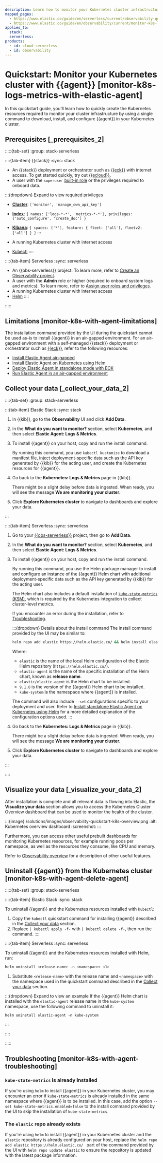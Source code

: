 ```yaml
---
description: Learn how to monitor your Kubernetes cluster infrastructure with minimal configuration using Elastic Agent and kubectl commands.
mapped_pages:
  - https://www.elastic.co/guide/en/serverless/current/observability-quickstarts-k8s-logs-metrics.html
  - https://www.elastic.co/guide/en/observability/current/monitor-k8s-logs-metrics-with-elastic-agent.html
applies_to:
  stack:
  serverless:
products:
  - id: cloud-serverless
  - id: observability
---
```


# Quickstart: Monitor your Kubernetes cluster with {{agent}} [monitor-k8s-logs-metrics-with-elastic-agent]

In this quickstart guide, you’ll learn how to quickly create the Kubernetes resources required to monitor your cluster infrastructure by using a single command to download, install, and configure {{agent}} in your Kubernetes cluster.

## Prerequisites [_prerequisites_2]

:::::{tab-set}
:group: stack-serverless

::::{tab-item} {{stack}}
:sync: stack


* An {{stack}} deployment or orchestrator such as [{{eck}}](/deploy-manage/deploy/cloud-on-k8s.md) with internet access. To get started quickly, try out [{{ecloud}}](https://cloud.elastic.co/registration?page=docs&placement=docs-body).
* A user with the `superuser` [built-in role](/deploy-manage/users-roles/cluster-or-deployment-auth/built-in-roles.md) or the privileges required to onboard data.

:::{dropdown} Expand to view required privileges
* [**Cluster**](/deploy-manage/users-roles/cluster-or-deployment-auth/elasticsearch-privileges.md#privileges-list-cluster): `['monitor', 'manage_own_api_key']`
* [**Index**](/deploy-manage/users-roles/cluster-or-deployment-auth/elasticsearch-privileges.md#privileges-list-indices): `{ names: ['logs-*-*', 'metrics-*-*'], privileges: ['auto_configure', 'create_doc'] }`
* [**Kibana**](/deploy-manage/users-roles/cluster-or-deployment-auth/kibana-privileges.md): `{ spaces: ['*'], feature: { fleet: ['all'], fleetv2: ['all'] } }`
:::

* A running Kubernetes cluster with internet access
* [Kubectl](https://kubernetes.io/docs/reference/kubectl/)
::::

::::{tab-item} Serverless
:sync: serverless

* An {{obs-serverless}} project. To learn more, refer to [Create an Observability project](/solutions/observability/get-started.md).
* A user with the **Admin** role or higher (required to onboard system logs and metrics). To learn more, refer to [Assign user roles and privileges](/deploy-manage/users-roles/cloud-organization/user-roles.md#general-assign-user-roles).
* A running Kubernetes cluster with internet access
* [Helm](https://helm.sh/docs/)
::::

:::::

## Limitations [monitor-k8s-with-agent-limitations]

The installation command provided by the UI during the quickstart cannot be used as-is to install {{agent}} in an air-gapped environment. For an air-gapped environment with a self-managed {{stack}} deployment or orchestrator such as [{{eck}}](/deploy-manage/deploy/cloud-on-k8s.md), refer to the following resources:

- [Install Elastic Agent air-gapped](/deploy-manage/deploy/self-managed/air-gapped-install.md#air-gapped-elastic-agent)
- [Install Elastic Agent on Kubernetes using Helm](/reference/fleet/install-on-kubernetes-using-helm.md)
- [Deploy Elastic Agent in standalone mode with ECK](/deploy-manage/deploy/cloud-on-k8s/standalone-elastic-agent.md)
- [Run Elastic Agent in an air-gapped environment](/reference/fleet/air-gapped.md)

## Collect your data [_collect_your_data_2]

::::{tab-set}
:group: stack-serverless

:::{tab-item} Elastic Stack
:sync: stack

1. In {{kib}}, go to the **Observability** UI and click **Add Data**.
2. In the **What do you want to monitor?** section, select **Kubernetes**, and then select **Elastic Agent: Logs & Metrics**.

3. To install {{agent}} on your host, copy and run the install command.

    By running this command, you use `kubectl kustomize` to download a manifest file, inject deployment-specific data such as the API key generated by {{kib}} for the acting user, and create the Kubernetes resources for {{agent}}.

4. Go back to the **Kubernetes: Logs & Metrics** page in {{kib}}.

    There might be a slight delay before data is ingested. When ready, you will see the message **We are monitoring your cluster**.

5. Click **Explore Kubernetes cluster** to navigate to dashboards and explore your data.

:::

::::{tab-item} Serverless
:sync: serverless

1. Go to your [{{obs-serverless}}](/solutions/observability/get-started.md) project, then go to **Add Data**.
2. In the **What do you want to monitor?** section, select **Kubernetes**, and then select **Elastic Agent: Logs & Metrics**.
3. To install {{agent}} on your host, copy and run the install command.

    By running this command, you use the Helm package manager to install and configure an instance of the {{agent}} Helm chart with additional deployment-specific data such as the API key generated by {{kib}} for the acting user.
    
    The Helm chart also includes a default installation of [`kube-state-metrics` (KSM)](https://github.com/kubernetes/kube-state-metrics), which is required by the Kubernetes integration to collect cluster-level metrics.

    If you encounter an error during the installation, refer to [Troubleshooting](#monitor-k8s-with-agent-troubleshooting).

    :::{dropdown} Details about the install command
    The install command provided by the UI may be similar to:

    ```sh
    helm repo add elastic https://helm.elastic.co/ && helm install elastic-agent elastic/elastic-agent --version 9.1.0 -n kube-system
    ```

    Where:
    
    - `elastic` is the name of the local Helm configuration of the Elastic Helm repository (`https://helm.elastic.co/`).
    - `elastic-agent` is the name of the specific installation of the Helm chart, known as **release name**.
    - `elastic/elastic-agent` is the Helm chart to be installed.
    - `9.1.0` is the version of the {{agent}} Helm chart to be installed.
    - `kube-system` is the namespace where {{agent}} is installed.

    The command will also include `--set` configurations specific to your deployment and user. Refer to [Install standalone Elastic Agent on Kubernetes using Helm](/reference/fleet/example-kubernetes-standalone-agent-helm.md#agent-standalone-helm-example-install) for a more detailed explanation of the configuration options used.
    :::

4. Go back to the **Kubernetes: Logs & Metrics** page in {{kib}}.

    There might be a slight delay before data is ingested. When ready, you will see the message **We are monitoring your cluster**.

5. Click **Explore Kubernetes cluster** to navigate to dashboards and explore your data.

:::

::::

## Visualize your data [_visualize_your_data_2]

After installation is complete and all relevant data is flowing into Elastic, the **Visualize your data** section allows you to access the Kubernetes Cluster Overview dashboard that can be used to monitor the health of the cluster.

:::{image} /solutions/images/observability-quickstart-k8s-overview.png
:alt: Kubernetes overview dashboard
:screenshot:
:::

Furthermore, you can access other useful prebuilt dashboards for monitoring Kubernetes resources, for example running pods per namespace, as well as the resources they consume, like CPU and memory.

Refer to [Observability overview](/solutions/observability/get-started/what-is-elastic-observability.md) for a description of other useful features.

## Uninstall {{agent}} from the Kubernetes cluster [monitor-k8s-with-agent-delete-agent]

:::::{tab-set}
:group: stack-serverless

::::{tab-item} Elastic Stack
:sync: stack

To uninstall {{agent}} and the Kubernetes resources installed with `kubectl`:

1. Copy the `kubectl` quickstart command for installing {{agent}} described in the [Collect your data](#_collect_your_data_2) section.
2. Replace `| kubectl apply -f-` with `| kubectl delete -f-`, then run the command.
::::

::::{tab-item} Serverless
:sync: serverless

To uninstall {{agent}} and the Kubernetes resources installed with Helm, run: 

  ```sh
  helm uninstall <release-name> -n <namespace> <1>
  ```
  1. Substitute `<release-name>` with the release name and `<namespace>` with the namespace used in the quickstart command described in the [Collect your data](#_collect_your_data_2) section.

:::{dropdown} Expand to view an example
If the {{agent}} Helm chart is installed with the `elastic-agent` release name in the `kube-system` namespace, use the following command to uninstall it:

```
helm uninstall elastic-agent -n kube-system
```
:::

::::

:::::

## Troubleshooting [monitor-k8s-with-agent-troubleshooting]

### `kube-state-metrics` is already installed

If you're using `helm` to install {{agent}} in your Kubernetes cluster, you may encounter an error if `kube-state-metrics` is already installed in the same namespace where {{agent}} is to be installed. In this case, add the option `--set kube-state-metrics.enabled=false` to the install command provided by the UI to skip the installation of `kube-state-metrics`.

### The `elastic` repo already exists

If you're using `helm` to install {{agent}} in your Kubernetes cluster and the `elastic` repository is already configured on your host, replace the `helm repo add elastic https://helm.elastic.co/ ` part of the command provided by the UI with `helm repo update elastic` to ensure the repository is updated with the latest package information.